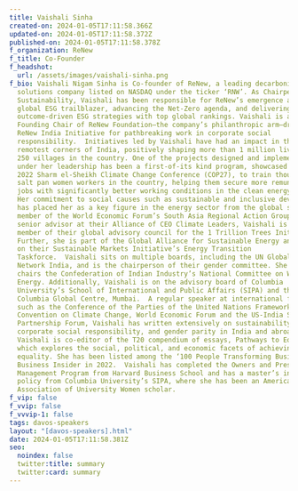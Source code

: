 ```yaml
---
title: Vaishali Sinha
created-on: 2024-01-05T17:11:58.366Z
updated-on: 2024-01-05T17:11:58.372Z
published-on: 2024-01-05T17:11:58.378Z
f_organization: ReNew
f_title: Co-Founder
f_headshot:
  url: /assets/images/vaishali-sinha.png
f_bio: Vaishali Nigam Sinha is Co-founder of ReNew, a leading decarbonisation
  solutions company listed on NASDAQ under the ticker ‘RNW’. As Chairperson
  Sustainability, Vaishali has been responsible for ReNew’s emergence as a
  global ESG trailblazer, advancing the Net-Zero agenda, and delivering
  outcome-driven ESG strategies with top global rankings. Vaishali is also the
  Founding Chair of ReNew Foundation—the company’s philanthropic arm—driving the
  ReNew India Initiative for pathbreaking work in corporate social
  responsibility.  Initiatives led by Vaishali have had an impact in the
  remotest corners of India, positively shaping more than 1 million lives across
  250 villages in the country. One of the projects designed and implemented
  under her leadership has been a first-of-its kind program, showcased at the
  2022 Sharm el-Sheikh Climate Change Conference (COP27), to train thousands of
  salt pan women workers in the country, helping them secure more remunerative
  jobs with significantly better working conditions in the clean energy sector.
  Her commitment to social causes such as sustainable and inclusive development
  has placed her as a key figure in the energy sector from the global south.  A
  member of the World Economic Forum’s South Asia Regional Action Group and a
  senior advisor at their Alliance of CEO Climate Leaders, Vaishali is an active
  member of their global advisory council for the 1 Trillion Trees Initiative.
  Further, she is part of the Global Alliance for Sustainable Energy and serves
  on their Sustainable Markets Initiative’s Energy Transition
  Taskforce.  Vaishali sits on multiple boards, including the UN Global Compact
  Network India, and is the chairperson of their gender committee. She also
  chairs the Confederation of Indian Industry’s National Committee on Women in
  Energy. Additionally, Vaishali is on the advisory board of Columbia
  University’s School of International and Public Affairs (SIPA) and the
  Columbia Global Centre, Mumbai.  A regular speaker at international forums
  such as the Conference of the Parties of the United Nations Framework
  Convention on Climate Change, World Economic Forum and the US-India Strategic
  Partnership Forum, Vaishali has written extensively on sustainability,
  corporate social responsibility, and gender parity in India and abroad.
  Vaishali is co-editor of the T20 compendium of essays, Pathways to Equality,
  which explores the social, political, and economic facets of achieving gender
  equality. She has been listed among the ‘100 People Transforming Business’ by
  Business Insider in 2022.  Vaishali has completed the Owners and Presidents
  Management Program from Harvard Business School and has a master’s in public
  policy from Columbia University’s SIPA, where she has been an American
  Association of University Women scholar.
f_vip: false
f_vvip: false
f_vvvip-1: false
tags: davos-speakers
layout: "[davos-speakers].html"
date: 2024-01-05T17:11:58.381Z
seo:
  noindex: false
  twitter:title: summary
  twitter:card: summary
---
```

